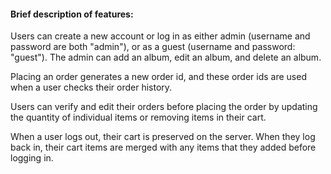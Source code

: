 #### Brief description of features:

Users can create a new account or log in as either admin (username and password are both "admin"), or as a guest (username and password: "guest"). The admin can add an album, edit an album, and delete an album.

Placing an order generates a new order id, and these order ids are used when a user checks their order history.

Users can verify and edit their orders before placing the order by updating the quantity of individual items or removing items in their cart.

When a user logs out, their cart is preserved on the server. When they log back in, their cart items are merged with any items that they added before logging in.
